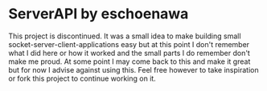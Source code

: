 # ServerAPI by eschoenawa
This project is discontinued. It was a small idea to make building small socket-server-client-applications easy but at this point I don't remember what I did here or how it worked and the small parts I do remember don't make me proud. At some point I may come back to this and make it great but for now I advise against using this. Feel free however to take inspiration or fork this project to continue working on it.
